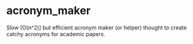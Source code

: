 # acronym_maker
Slow [O(n^2)] but efficient acronym maker (or helper) thought to create catchy acronyms for academic papers.
